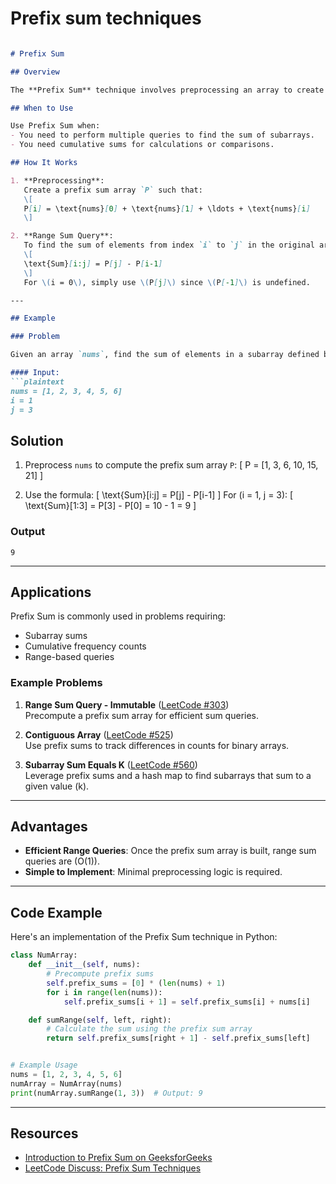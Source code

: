# Prefix sum techniques

```markdown

# Prefix Sum

## Overview

The **Prefix Sum** technique involves preprocessing an array to create a new array where each element at index `i` represents the sum of the array from the start up to `i`. This enables efficient queries for the sum of elements in a specific range of the array.

## When to Use

Use Prefix Sum when:
- You need to perform multiple queries to find the sum of subarrays.
- You need cumulative sums for calculations or comparisons.

## How It Works

1. **Preprocessing**:
   Create a prefix sum array `P` such that:
   \[
   P[i] = \text{nums}[0] + \text{nums}[1] + \ldots + \text{nums}[i]
   \]

2. **Range Sum Query**:
   To find the sum of elements from index `i` to `j` in the original array:
   \[
   \text{Sum}[i:j] = P[j] - P[i-1]
   \]
   For \(i = 0\), simply use \(P[j]\) since \(P[-1]\) is undefined.

---

## Example

### Problem

Given an array `nums`, find the sum of elements in a subarray defined by indices `i` and `j`.

#### Input:
```plaintext
nums = [1, 2, 3, 4, 5, 6]
i = 1
j = 3
```

## Solution

1. Preprocess `nums` to compute the prefix sum array `P`:
   \[
   P = [1, 3, 6, 10, 15, 21]
   \]

2. Use the formula:
   \[
   \text{Sum}[i:j] = P[j] - P[i-1]
   \]
   For \(i = 1, j = 3\):
   \[
   \text{Sum}[1:3] = P[3] - P[0] = 10 - 1 = 9
   \]

### Output

```plaintext
9
```

---

## Applications

Prefix Sum is commonly used in problems requiring:

- Subarray sums
- Cumulative frequency counts
- Range-based queries

### Example Problems

1. **Range Sum Query - Immutable** ([LeetCode #303](https://leetcode.com/problems/range-sum-query-immutable))  
   Precompute a prefix sum array for efficient sum queries.

2. **Contiguous Array** ([LeetCode #525](https://leetcode.com/problems/contiguous-array))  
   Use prefix sums to track differences in counts for binary arrays.

3. **Subarray Sum Equals K** ([LeetCode #560](https://leetcode.com/problems/subarray-sum-equals-k))  
   Leverage prefix sums and a hash map to find subarrays that sum to a given value \(k\).

---

## Advantages

- **Efficient Range Queries**: Once the prefix sum array is built, range sum queries are \(O(1)\).
- **Simple to Implement**: Minimal preprocessing logic is required.

---

## Code Example

Here's an implementation of the Prefix Sum technique in Python:

```python
class NumArray:
    def __init__(self, nums):
        # Precompute prefix sums
        self.prefix_sums = [0] * (len(nums) + 1)
        for i in range(len(nums)):
            self.prefix_sums[i + 1] = self.prefix_sums[i] + nums[i]

    def sumRange(self, left, right):
        # Calculate the sum using the prefix sum array
        return self.prefix_sums[right + 1] - self.prefix_sums[left]


# Example Usage
nums = [1, 2, 3, 4, 5, 6]
numArray = NumArray(nums)
print(numArray.sumRange(1, 3))  # Output: 9
```

---

## Resources

- [Introduction to Prefix Sum on GeeksforGeeks](https://www.geeksforgeeks.org/prefix-sum-array-implementation-applications-competitive-programming/)
- [LeetCode Discuss: Prefix Sum Techniques](https://blog.algomaster.io/p/15-leetcode-patterns)
